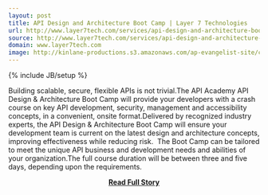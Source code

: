 ```yaml
---
layout: post
title: API Design and Architecture Boot Camp | Layer 7 Technologies
url: http://www.layer7tech.com/services/api-design-and-architecture-boot-camp
source: http://www.layer7tech.com/services/api-design-and-architecture-boot-camp
domain: www.layer7tech.com
image: http://kinlane-productions.s3.amazonaws.com/ap-evangelist-site/curated/screenshots/7971_www_layer7tech_com.png
---
```

{% include JB/setup %}<p>Building scalable, secure, flexible APIs is not trivial.The API Academy API Design & Architecture Boot Camp will provide your developers with a crash course on key API development, security, management and accessibility concepts, in a convenient, onsite format.Delivered by recognized industry experts, the API Design & Architecture Boot Camp will ensure your development team is current on the latest design and architecture concepts, improving effectiveness while reducing risk. 
 The Boot Camp can be tailored to meet the unique API business and development needs and abilities of your organization.The full course duration will be between three and five days, depending upon the requirements.</p>
<center><p><a href="http://www.layer7tech.com/services/api-design-and-architecture-boot-camp" style='padding:25px; font-sze:18px; font-weight: bold;'>Read Full Story</a></p></center>
